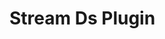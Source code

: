 <!-- This README file is going to be the one displayed on the Grafana.com website for your plugin -->

# Stream Ds Plugin


